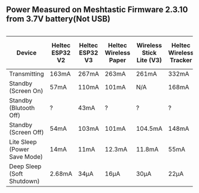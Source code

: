 ## Power Measured on Meshtastic Firmware 2.3.10 from 3.7V battery(Not USB)

<div style="overflow-x: auto;">
  <table>
    <thead>
      <tr>
        <th>Device</th>
        <th>Heltec ESP32 V2</th>
        <th>Heltec ESP32 V3</th>
        <th>Heltec Wireless Paper</th>
        <th>Wireless Stick Lite (V3)</th>
        <th>Heltec Wireless Tracker</th>
        <th>Heltec Capsule Sensor V3</th>
        <th>T-Deck</th>
        <th>RAK nRF52840</th>
      </tr>
    </thead>
    <tbody>
      <tr>
        <td>Transmitting</td>
        <td>163mA</td>
        <td>267mA</td>
        <td>263mA</td>
        <td>261mA</td>
        <td>332mA</td>
        <td>?</td>
        <td>162mA</td>
        <td>88mA</td>
      </tr>
      <tr>
        <td>Standby (Screen On)</td>
        <td>57mA</td>
        <td>110mA</td>
        <td>101mA</td>
        <td>N/A</td>
        <td>168mA</td>
        <td>?</td>
        <td>138mA</td>
        <td>N/A</td>
      </tr>
        <tr>
        <td>Standby (Blutooth Off)</td>
        <td>?</td>
        <td>43mA</td>
        <td>?</td>
        <td>?</td>
        <td>?</td>
        <td>?</td>
        <td>?</td>
        <td>?</td>
      </tr>
      <tr>
        <td>Standby (Screen Off)</td>
        <td>54mA</td>
        <td>103mA</td>
        <td>101mA</td>
        <td>104.5mA</td>
        <td>148mA</td>
        <td>?</td>
        <td>113mA</td>
        <td>12mA</td>
      </tr>
      <tr>
        <td>Lite Sleep (Power Save Mode)</td>
        <td>14mA</td>
        <td>11mA</td>
        <td>12.3mA</td>
        <td>11.8mA</td>
        <td>55mA</td>
        <td>?</td>
        <td>29mA</td>
        <td>7mA</td>
      </tr>
      <tr>
        <td>Deep Sleep (Soft Shutdown)</td>
        <td>2.68mA</td>
        <td>34μA</td>
        <td>16μA</td>
        <td>30μA</td>
        <td>22μA</td>
        <td>?</td>
        <td>Has Power Switch</td>
        <td>2μA</td>
      </tr>
    </tbody>
  </table>
</div>
